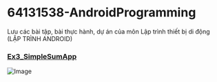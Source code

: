 # 64131538-AndroidProgramming
Lưu các bài tập, bài thực hành, dự án của môn Lập trình thiết bị di động (LẬP TRÌNH ANDROID)
### [Ex3_SimpleSumApp](https://github.com/nguyendinhnguyen1/64131538-AndroidProgramming/tree/main/Ex3_SimpleSumApp)
![Image](https://github.com/user-attachments/assets/0e28c458-67b5-49b5-83ec-6df7f638eba2)
